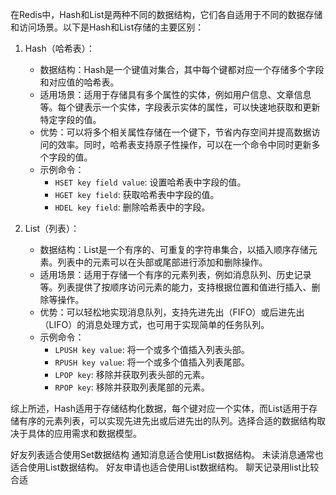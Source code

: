 在Redis中，Hash和List是两种不同的数据结构，它们各自适用于不同的数据存储和访问场景。以下是Hash和List存储的主要区别：

1. Hash（哈希表）：
   - 数据结构：Hash是一个键值对集合，其中每个键都对应一个存储多个字段和对应值的哈希表。
   - 适用场景：适用于存储具有多个属性的实体，例如用户信息、文章信息等。每个键表示一个实体，字段表示实体的属性，可以快速地获取和更新特定字段的值。
   - 优势：可以将多个相关属性存储在一个键下，节省内存空间并提高数据访问的效率。同时，哈希表支持原子性操作，可以在一个命令中同时更新多个字段的值。
   - 示例命令：
     - `HSET key field value`: 设置哈希表中字段的值。
     - `HGET key field`: 获取哈希表中字段的值。
     - `HDEL key field`: 删除哈希表中的字段。

2. List（列表）：
   - 数据结构：List是一个有序的、可重复的字符串集合，以插入顺序存储元素。列表中的元素可以在头部或尾部进行添加和删除操作。
   - 适用场景：适用于存储一个有序的元素列表，例如消息队列、历史记录等。列表提供了按顺序访问元素的能力，支持根据位置和值进行插入、删除等操作。
   - 优势：可以轻松地实现消息队列，支持先进先出（FIFO）或后进先出（LIFO）的消息处理方式，也可用于实现简单的任务队列。
   - 示例命令：
     - `LPUSH key value`: 将一个或多个值插入列表头部。
     - `RPUSH key value`: 将一个或多个值插入列表尾部。
     - `LPOP key`: 移除并获取列表头部的元素。
     - `RPOP key`: 移除并获取列表尾部的元素。

综上所述，Hash适用于存储结构化数据，每个键对应一个实体，而List适用于存储有序的元素列表，可以实现先进先出或后进先出的队列。选择合适的数据结构取决于具体的应用需求和数据模型。

好友列表适合使用Set数据结构
通知消息适合使用List数据结构。
未读消息通常也适合使用List数据结构。
好友申请也适合使用List数据结构。
聊天记录用list比较合适